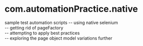 # com.automationPractice.native
sample test automation scripts 
-- using native selenium <br/>
-- getting rid of pageFactory <br/>
-- attempting to apply best practices <br/>
-- exploring the page object model variations further <br/>
